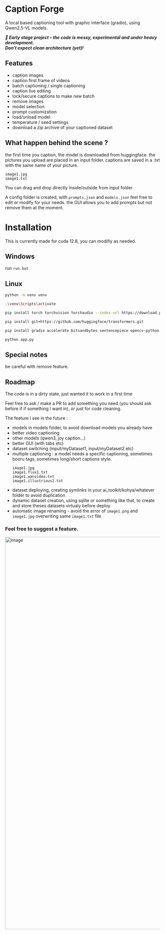 # Caption Forge

A local based captioning tool with graphic interface (gradio), using Qwen2.5-VL models.

*__🚧 Early stage project – the code is messy, experimental and under heavy development.  
Don’t expect clean architecture (yet)!__*

## Features

- caption images
- caption first frame of videos
- batch captioning / single captioning
- caption live editing
- lock/secure captions to make new batch
- remove images
- model selection
- prompt customization
- load/unload model
- temperature / seed settings
- download a zip archive of your captioned dataset

## What happen behind the scene ?

the first time you caption, the model is downloaded from huggingface.
the pictures you upload are placed in an input folder. captions are saved in a .txt with the same name of your picture.

```
image1.jpg
image1.txt
```
You can drag and drop directly inside/outside from input folder.

A config folder is created, with `prompts.json` and `models.json` feel free to edit or modify for your needs.
the GUI allows you to add prompts but not remove them at the moment.


# Installation

This is currently made for cuda 12.8, you can modifiy as needed.

## Windows

run `run.bat`

## Linux

```bash
python -m venv venv

.\venv\Scripts\activate

pip install torch torchvision torchaudio --index-url https://download.pytorch.org/whl/cu128

pip install git+https://github.com/huggingface/transformers.git

pip install gradio accelerate bitsandbytes sentencepiece opencv-python

python app.py
```

## Special notes

be careful with remove feature.

## Roadmap

The code is in a dirty state, just wanted it to work in a first time

Feel free to ask / make a PR to add something you need (you should ask before if if something I want in), or just for code cleaning.

The feature I see in the future :

- models in models folder, to avoid download models you already have
- better video captioning
- other models (qwen3, joy caption...)
- better GUI (with tabs etc)
- dataset switching (input/myDataset1, input/myDataset2 etc)
- multiple captioning : a model needs a specific captioning, sometimes booru tags, sometimes long/short captions style.
    ```
    image1.jpg
    image1.flux1.txt
    image1.wanvideo.txt
    image1.illustrious2.txt
    ```
- dataset deploying, creating symlinks in your ai_toolkit/kohya/whatever folder to avoid duplication
- dynamic dataset creation, using sqlite or something like that, to create and store theses datasets virtualy before deploy
- automatic image renaming - avoid the error of `image1.png` and `image1.jpg` overwriting same `image1.txt` file

### Feel free to suggest a feature.

<img width="1418" height="1277" alt="image" src="https://github.com/user-attachments/assets/d907cc52-de85-463b-a4ed-9b66d4bf49e2" />
